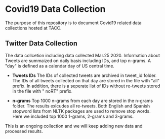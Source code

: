 <h1> Covid19 Data Collection </h1>

The purpose of this repository is to document Covid19 related data collections hosted at TACC. 

## Twitter Data Collection
The data collcetion including data collected Mar.25 2020. Information about Tweets are summaized on daily basis including IDs, and top n-grams. A "day" is defined as a calendar day of US central time. 

* **Tweets IDs** The IDs of collected tweets are archived in tweet_id folder. The IDs of all tweets collected on that day are stored in the file with "all" prefix. In addition, there is a seperate list of IDs without re-tweets stored in the file with "
noRT" prefix.  

* **n-grams** Top 1000 n-grams from each day are stored in the n-grams folder. The results exlcudes all re-tweets. Both English and Spanish stopword lists from NLTK packages are used to remove stop words. Here we included top 1000 1-grams, 2-grams and 3-grams.  

This is an ongoing collection and we will keep adding new data and processed results. 
